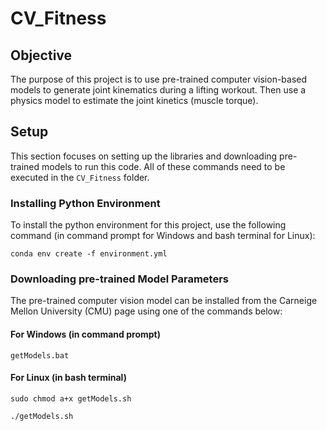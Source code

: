 # CV_Fitness

## Objective
The purpose of this project is to use pre-trained computer vision-based models to generate joint kinematics during a lifting workout. Then use a physics model to estimate the joint kinetics (muscle torque).

## Setup
This section focuses on setting up the libraries and downloading pre-trained models to run this code. All of these commands need to be executed in the `CV_Fitness` folder. 

### Installing Python Environment
To install the python environment for this project, use the following command (in command prompt for Windows and bash terminal for Linux):

`conda env create -f environment.yml`

### Downloading pre-trained Model Parameters

The pre-trained computer vision model can be installed from the Carneige Mellon University (CMU) page using one of the commands below:

#### For Windows (in command prompt)

`getModels.bat`

#### For Linux (in bash terminal)

`sudo chmod a+x getModels.sh`

`./getModels.sh`


